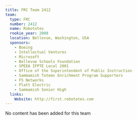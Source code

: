 ```yaml
---
title: FRC Team 2412
team:
  type: FRC
  number: 2412
  name: Robototes
  rookie_year: 2008
  location: Bellevue, Washington, USA
  sponsors:
    - Boeing
    - Intellectual Ventures
    - Microsoft
    - Bellevue Schools Foundation
    - SPEEA IFPTE Local 2001
    - Office of the Superintendent of Public Instruction
    - Sammamish Totems Enrichment Program Supporters
    - F5 Networks
    - Platt Electric
    - Sammamish Senior High
  links:
    Website: http://first.robototes.com
---
```

No content has been added for this team
